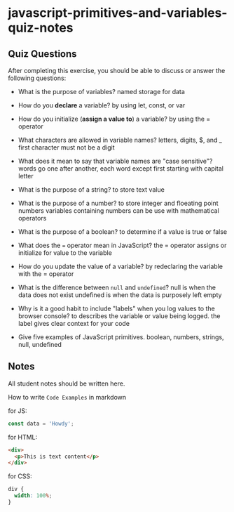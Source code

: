 # javascript-primitives-and-variables-quiz-notes

## Quiz Questions

After completing this exercise, you should be able to discuss or answer the following questions:

- What is the purpose of variables?
  named storage for data

- How do you **declare** a variable?
  by using let, const, or var

- How do you initialize (**assign a value to**) a variable?
  by using the = operator

- What characters are allowed in variable names?
  letters, digits, $, and \_
  first character must not be a digit

- What does it mean to say that variable names are "case sensitive"?
  words go one after another, each word except first starting with capital letter

- What is the purpose of a string?
  to store text value

- What is the purpose of a number?
  to store integer and floeating point numbers
  variables containing numbers can be use with mathematical operators

- What is the purpose of a boolean?
  to determine if a value is true or false

- What does the `=` operator mean in JavaScript?
  the = operator assigns or initialize for value to the variable

- How do you update the value of a variable?
  by redeclaring the variable with the = operator

- What is the difference between `null` and `undefined`?
  null is when the data does not exist
  undefined is when the data is purposely left empty

- Why is it a good habit to include "labels" when you log values to the browser console?
  to describes the variable or value being logged. the label gives clear context for your code

- Give five examples of JavaScript primitives.
  boolean, numbers, strings, null, undefined

## Notes

All student notes should be written here.

How to write `Code Examples` in markdown

for JS:

```javascript
const data = 'Howdy';
```

for HTML:

```html
<div>
  <p>This is text content</p>
</div>
```

for CSS:

```css
div {
  width: 100%;
}
```
